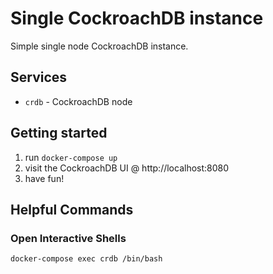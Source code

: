 # Single CockroachDB instance
Simple single node CockroachDB instance.

## Services
* `crdb` - CockroachDB node

## Getting started
1) run `docker-compose up`
2) visit the CockroachDB UI @ http://localhost:8080
3) have fun!

## Helpful Commands

### Open Interactive Shells
```bash
docker-compose exec crdb /bin/bash
```